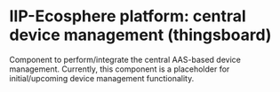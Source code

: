 # IIP-Ecosphere platform: central device management (thingsboard)

Component to perform/integrate the central AAS-based device management. Currently, this component is a placeholder for initial/upcoming device management functionality.

